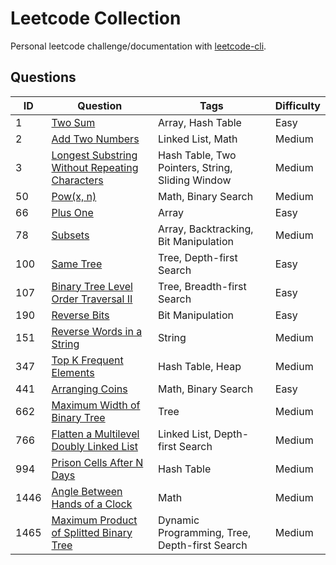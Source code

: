 # Leetcode Collection

Personal leetcode challenge/documentation with
[leetcode-cli](https://github.com/kavimaluskam/leetcode-cli).

## Questions

| ID | Question | Tags | Difficulty |
| -- | -------- | ---- | --------- |
|  1 | [Two Sum](1_two-sum) | Array, Hash Table | Easy |
|  2 | [Add Two Numbers](2_add-two-numbers) | Linked List, Math | Medium |
| 3 | [Longest Substring Without Repeating Characters](3_longest-substring-without-repeating-characters) | Hash Table, Two Pointers, String, Sliding Window | Medium |
| 50 | [Pow(x, n)](50_powx-n) | Math, Binary Search | Medium |
| 66 | [Plus One](66_plus-one) | Array | Easy |
| 78 | [Subsets](78_subsets) | Array, Backtracking, Bit Manipulation | Medium |
| 100 | [Same Tree](100_same-tree) | Tree, Depth-first Search | Easy |
| 107 | [Binary Tree Level Order Traversal II](107_binary-tree-level-order-traversal-ii) | Tree, Breadth-first Search | Easy |
| 190 | [Reverse Bits](190_reverse-bits) | Bit Manipulation | Easy |
| 151 | [Reverse Words in a String](151_reverse-words-in-a-string) | String | Medium |
| 347 | [Top K Frequent Elements](347_top-k-frequent-elements) | Hash Table, Heap | Medium |
| 441 | [Arranging Coins](441_arranging-coins) | Math, Binary Search | Easy |
| 662| [Maximum Width of Binary Tree](662_maximum-width-of-binary-tree) | Tree | Medium |
| 766 | [Flatten a Multilevel Doubly Linked List](766_flatten-a-multilevel-doubly-linked-list) | Linked List, Depth-first Search | Medium |
| 994 | [Prison Cells After N Days](994_prison-cells-after-n-days) | Hash Table | Medium |
| 1446| [Angle Between Hands of a Clock](1446_angle-between-hands-of-a-clock) | Math | Medium |
| 1465 | [Maximum Product of Splitted Binary Tree](1465_maximum-product-of-splitted-binary-tree) | Dynamic Programming, Tree, Depth-first Search | Medium |
